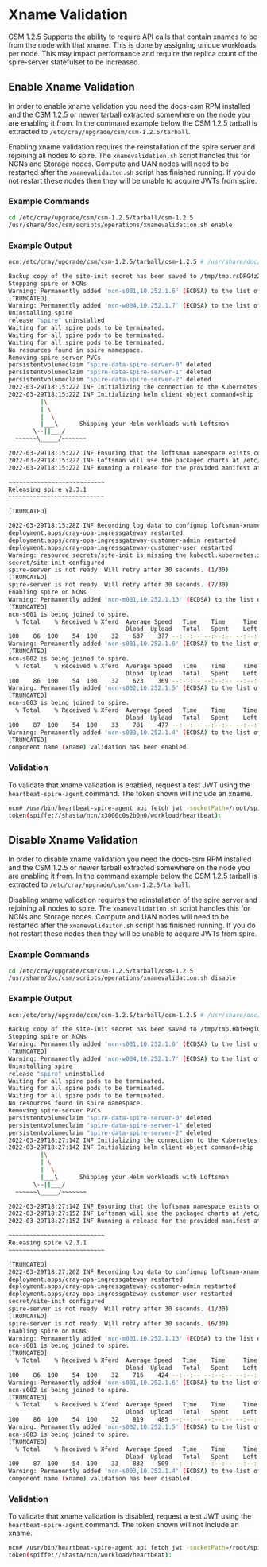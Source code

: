 # Xname Validation

CSM 1.2.5 Supports the ability to require API calls that contain xnames to be
from the node with that xname. This is done by assigning unique workloads per
node. This may impact performance and require the replica count of the
spire-server statefulset to be increased.

## Enable Xname Validation

In order to enable xname validation you need the docs-csm RPM installed and the
CSM 1.2.5 or newer tarball extracted somewhere on the node you are enabling it
from. In the command example below the CSM 1.2.5 tarball is extracted to
`/etc/cray/upgrade/csm/csm-1.2.5/tarball`.

Enabling xname validation requires the reinstallation of the spire server and
rejoining all nodes to spire. The `xnamevalidation.sh` script handles this for
NCNs and Storage nodes. Compute and UAN nodes will need to be restarted after
the `xnamevalidaiton.sh` script has finished running. If you do not restart
these nodes then they will be unable to acquire JWTs from spire.

### Example Commands

```bash
cd /etc/cray/upgrade/csm/csm-1.2.5/tarball/csm-1.2.5
/usr/share/doc/csm/scripts/operations/xnamevalidation.sh enable
```

### Example Output

```bash
ncn:/etc/cray/upgrade/csm/csm-1.2.5/tarball/csm-1.2.5 # /usr/share/doc/csm/scripts/operations/xnamevalidation.sh enable

Backup copy of the site-init secret has been saved to /tmp/tmp.rsDPG4zZf6/site-init.yaml
Stopping spire on NCNs
Warning: Permanently added 'ncn-s001,10.252.1.6' (ECDSA) to the list of known hosts.
[TRUNCATED]
Warning: Permanently added 'ncn-w004,10.252.1.7' (ECDSA) to the list of known hosts.
Uninstalling spire
release "spire" uninstalled
Waiting for all spire pods to be terminated.
Waiting for all spire pods to be terminated.
Waiting for all spire pods to be terminated.
No resources found in spire namespace.
Removing spire-server PVCs
persistentvolumeclaim "spire-data-spire-server-0" deleted
persistentvolumeclaim "spire-data-spire-server-1" deleted
persistentvolumeclaim "spire-data-spire-server-2" deleted
2022-03-29T18:15:22Z INF Initializing the connection to the Kubernetes cluster using KUBECONFIG (system default), and context (current-context) command=ship
2022-03-29T18:15:22Z INF Initializing helm client object command=ship
         |\
         | \
         |  \
         |___\      Shipping your Helm workloads with Loftsman
       \--||___/
  ~~~~~~\_____/~~~~~~~

2022-03-29T18:15:22Z INF Ensuring that the loftsman namespace exists command=ship
2022-03-29T18:15:22Z INF Loftsman will use the packaged charts at /etc/cray/upgrade/csm/csm-1.2.5/tarball/csm-1.2.5/helm as the Helm install source command=ship
2022-03-29T18:15:22Z INF Running a release for the provided manifest at /tmp/tmp.rsDPG4zZf6/manifest.yaml command=ship

~~~~~~~~~~~~~~~~~~~~~~~~~~~
Releasing spire v2.3.1
~~~~~~~~~~~~~~~~~~~~~~~~~~~

[TRUNCATED]

2022-03-29T18:15:28Z INF Recording log data to configmap loftsman-xnamevalidation-ship-log in namespace loftsman command=ship
deployment.apps/cray-opa-ingressgateway restarted
deployment.apps/cray-opa-ingressgateway-customer-admin restarted
deployment.apps/cray-opa-ingressgateway-customer-user restarted
Warning: resource secrets/site-init is missing the kubectl.kubernetes.io/last-applied-configuration annotation which is required by kubectl apply. kubectl apply should only be used on resources created declaratively by either kubectl create --save-config or kubectl apply. The missing annotation will be patched automatically.
secret/site-init configured
spire-server is not ready. Will retry after 30 seconds. (1/30)
[TRUNCATED]
spire-server is not ready. Will retry after 30 seconds. (7/30)
Enabling spire on NCNs
Warning: Permanently added 'ncn-m001,10.252.1.13' (ECDSA) to the list of known hosts.
[TRUNCATED]
ncn-s001 is being joined to spire.
  % Total    % Received % Xferd  Average Speed   Time    Time     Time  Current
                                 Dload  Upload   Total   Spent    Left  Speed
100    86  100    54  100    32    637    377 --:--:-- --:--:-- --:--:--  1023
Warning: Permanently added 'ncn-s001,10.252.1.6' (ECDSA) to the list of known hosts.
[TRUNCATED]
ncn-s002 is being joined to spire.
  % Total    % Received % Xferd  Average Speed   Time    Time     Time  Current
                                 Dload  Upload   Total   Spent    Left  Speed
100    86  100    54  100    32    623    369 --:--:-- --:--:-- --:--:--  1000
Warning: Permanently added 'ncn-s002,10.252.1.5' (ECDSA) to the list of known hosts.
[TRUNCATED]
ncn-s003 is being joined to spire.
  % Total    % Received % Xferd  Average Speed   Time    Time     Time  Current
                                 Dload  Upload   Total   Spent    Left  Speed
100    87  100    54  100    33    781    477 --:--:-- --:--:-- --:--:--  1279
Warning: Permanently added 'ncn-s003,10.252.1.4' (ECDSA) to the list of known hosts.
[TRUNCATED]
component name (xname) validation has been enabled.
```

### Validation

To validate that xname validation is enabled, request a test JWT using the
`heartbeat-spire-agent` command. The token shown will include an xname.

```bash
ncn# /usr/bin/heartbeat-spire-agent api fetch jwt -socketPath=/root/spire/agent.sock -audience test | head -n1
token(spiffe://shasta/ncn/x3000c0s2b0n0/workload/heartbeat):
```

## Disable Xname Validation

In order to disable xname validation you need the docs-csm RPM installed and the
CSM 1.2.5 or newer tarball extracted somewhere on the node you are enabling it
from. In the command example below the CSM 1.2.5 tarball is extracted to
`/etc/cray/upgrade/csm/csm-1.2.5/tarball`.

Disabling xname validation requires the reinstallation of the spire server and
rejoining all nodes to spire. The `xnamevalidation.sh` script handles this for
NCNs and Storage nodes. Compute and UAN nodes will need to be restarted after
the `xnamevalidaiton.sh` script has finished running. If you do not restart
these nodes then they will be unable to acquire JWTs from spire.

### Example Commands

```bash
cd /etc/cray/upgrade/csm/csm-1.2.5/tarball/csm-1.2.5
/usr/share/doc/csm/scripts/operations/xnamevalidation.sh disable
```

### Example Output

```bash
ncn:/etc/cray/upgrade/csm/csm-1.2.5/tarball/csm-1.2.5 # /usr/share/doc/csm/scripts/operations/xnamevalidation.sh disable

Backup copy of the site-init secret has been saved to /tmp/tmp.HbfRHgiQzP/site-init.yaml
Stopping spire on NCNs
Warning: Permanently added 'ncn-s001,10.252.1.6' (ECDSA) to the list of known hosts.
[TRUNCATED]
Warning: Permanently added 'ncn-w004,10.252.1.7' (ECDSA) to the list of known hosts.
Uninstalling spire
release "spire" uninstalled
Waiting for all spire pods to be terminated.
Waiting for all spire pods to be terminated.
Waiting for all spire pods to be terminated.
No resources found in spire namespace.
Removing spire-server PVCs
persistentvolumeclaim "spire-data-spire-server-0" deleted
persistentvolumeclaim "spire-data-spire-server-1" deleted
persistentvolumeclaim "spire-data-spire-server-2" deleted
2022-03-29T18:27:14Z INF Initializing the connection to the Kubernetes cluster using KUBECONFIG (system default), and context (current-context) command=ship
2022-03-29T18:27:14Z INF Initializing helm client object command=ship
         |\
         | \
         |  \
         |___\      Shipping your Helm workloads with Loftsman
       \--||___/
  ~~~~~~\_____/~~~~~~~

2022-03-29T18:27:14Z INF Ensuring that the loftsman namespace exists command=ship
2022-03-29T18:27:15Z INF Loftsman will use the packaged charts at /etc/cray/upgrade/csm/csm-1.2.5/tarball/csm-1.2.5/helm as the Helm install source command=ship
2022-03-29T18:27:15Z INF Running a release for the provided manifest at /tmp/tmp.HbfRHgiQzP/manifest.yaml command=ship

~~~~~~~~~~~~~~~~~~~~~~~~~~~
Releasing spire v2.3.1
~~~~~~~~~~~~~~~~~~~~~~~~~~~

[TRUNCATED]
2022-03-29T18:27:20Z INF Recording log data to configmap loftsman-xnamevalidation-ship-log in namespace loftsman command=ship
deployment.apps/cray-opa-ingressgateway restarted
deployment.apps/cray-opa-ingressgateway-customer-admin restarted
deployment.apps/cray-opa-ingressgateway-customer-user restarted
secret/site-init configured
spire-server is not ready. Will retry after 30 seconds. (1/30)
[TRUNCATED]
spire-server is not ready. Will retry after 30 seconds. (6/30)
Enabling spire on NCNs
Warning: Permanently added 'ncn-m001,10.252.1.13' (ECDSA) to the list of known hosts.
ncn-s001 is being joined to spire.
[TRUNCATED]
  % Total    % Received % Xferd  Average Speed   Time    Time     Time  Current
                                 Dload  Upload   Total   Spent    Left  Speed
100    86  100    54  100    32    716    424 --:--:-- --:--:-- --:--:--  1146
Warning: Permanently added 'ncn-s001,10.252.1.6' (ECDSA) to the list of known hosts.
ncn-s002 is being joined to spire.
[TRUNCATED]
  % Total    % Received % Xferd  Average Speed   Time    Time     Time  Current
                                 Dload  Upload   Total   Spent    Left  Speed
100    86  100    54  100    32    819    485 --:--:-- --:--:-- --:--:--  1323
Warning: Permanently added 'ncn-s002,10.252.1.5' (ECDSA) to the list of known hosts.
ncn-s003 is being joined to spire.
[TRUNCATED]
  % Total    % Received % Xferd  Average Speed   Time    Time     Time  Current
                                 Dload  Upload   Total   Spent    Left  Speed
100    87  100    54  100    33    832    509 --:--:-- --:--:-- --:--:--  1359
Warning: Permanently added 'ncn-s003,10.252.1.4' (ECDSA) to the list of known hosts.
component name (xname) validation has been disabled.
```

### Validation

To validate that xname validation is disabled, request a test JWT using the
`heartbeat-spire-agent` command. The token shown will not include an xname.

```bash
ncn# /usr/bin/heartbeat-spire-agent api fetch jwt -socketPath=/root/spire/agent.sock -audience test | head -n1
token(spiffe://shasta/ncn/workload/heartbeat):
```
